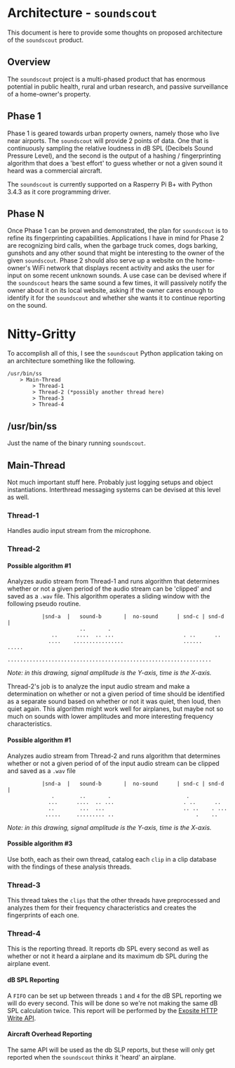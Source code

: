 # Architecture - `soundscout`
This document is here to provide some thoughts on proposed architecture of the `soundscout` product.

## Overview
The `soundscout` project is a multi-phased product that has enormous potential in public health, rural and urban research, and passive surveillance of a home-owner's property.

## Phase 1
Phase 1 is geared towards urban property owners, namely those who live near airports. The `soundscout` will provide 2 points of data. One that is continuously sampling the relative loudness in dB SPL (Decibels Sound Pressure Level), and the second is the output of a hashing / fingerprinting algorithm that does a 'best effort' to guess whether or not a given sound it heard was a commercial aircraft. 

The `soundscout` is currently supported on a Rasperry Pi B+ with Python 3.4.3 as it core programming driver.

## Phase N
Once Phase 1 can be proven and demonstrated, the plan for `soundscout` is to refine its fingerprinting capabilities. Applications I have in mind for Phase 2 are recognizing bird calls, when the garbage truck comes, dogs barking, gunshots and any other sound that might be interesting to the owner of the given `soundscout`. Phase 2 should also serve up a website on the home-owner's WiFi network that displays recent activity and asks the user for input on some recent unknown sounds. A use case can be devised where if the `soundscout` hears the same sound a few times, it will passively notify the owner about it on its local website, asking if the owner cares enough to identify it for the `soundscout` and whether she wants it to continue reporting on the sound.

# Nitty-Gritty
To accomplish all of this, I see the `soundscout` Python application taking on an architecture something like the following.

```
/usr/bin/ss
    > Main-Thread
        > Thread-1
        > Thread-2 (*possibly another thread here)
        > Thread-3
        > Thread-4
```

## /usr/bin/ss
Just the name of the binary running `soundscout`.

## Main-Thread
Not much important stuff here. Probably just logging setups and object instantiations. Interthread messaging systems can be devised at this level as well.

### Thread-1
Handles audio input stream from the microphone.
### Thread-2
#### Possible algorithm #1
Analyzes audio stream from Thread-1 and runs algorithm that determines whether or not a given period of the audio stream can be 'clipped' and saved as a `.wav` file. This algorithm operates a sliding window with the following pseudo routine.

               |snd-a  |   sound-b       |  no-sound      | snd-c | snd-d  |
                           ..       .                       
                  ..      ....  .. ...                      . ..      ..
                 ....    ................                   ......    .....
             .................................................................
*Note: in this drawing, signal amplitude is the Y-axis, time is the X-axis.*

Thread-2's job is to analyze the input audio stream and make a determination on whether or not a given period of time should be identified as a separate sound based on whether or not it was quiet, then loud, then quiet again. This algorithm might work well for airplanes, but maybe not so much on sounds with lower amplitudes and more interesting frequency characteristics.

#### Possible algorithm #1
Analyzes audio stream from Thread-2 and runs algorithm that determines whether or not a given period of of the input audio stream can be clipped and saved as a `.wav` file

               |snd-a  |   sound-b       |  no-sound      | snd-c | snd-d  |
                  .        ..       .                        .
                 ...      ....  .. ...                      . ..      ..
                 ..        ...  ...                         .. ..    . ...
                .....     ......... ..                          .    ..
*Note: in this drawing, signal amplitude is the Y-axis, time is the X-axis.*

#### Possible algorithm #3
Use both, each as their own thread, catalog each `clip` in a clip database with the findings of these analysis threads.

### Thread-3
This thread takes the `clips` that the other threads have preprocessed and analyzes them for their frequency characteristics and creates the fingerprints of each one.

### Thread-4
This is the reporting thread. It reports db SPL every second as well as whether or not it heard a airplane and its maximum db SPL during the airplane event.

#### dB SPL Reporting
A `FIFO` can be set up between threads `1` and `4` for the dB SPL reporting we will do every second. This will be done so we're not making the same dB SPL calculation twice. This report will be performed by the [Exosite HTTP Write API](http://docs.exosite.com/http/#write).

#### Aircraft Overhead Reporting
The same API will be used as the db SLP reports, but these will only get reported when the `soundscout` thinks it 'heard' an airplane.

